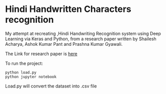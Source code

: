 # Hindi Handwritten Characters recognition  

My attempt at recreating ,Hindi Handwriting Recognition system using Deep Learning via Keras and Python, from a research paper written by Shailesh Acharya, Ashok Kumar Pant and Prashna Kumar Gyawali.

The Link for research paper is [here](https://ieeexplore.ieee.org/abstract/document/7400041)

To run the project:
```
python load.py
python jupyter notebook
```

Load.py will convert the dataset into .csv file
